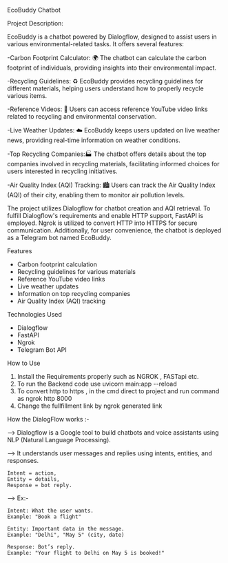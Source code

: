 EcoBuddy Chatbot

Project Description:

EcoBuddy is a chatbot powered by Dialogflow, designed to assist users in various environmental-related tasks. It offers several features:

-Carbon Footprint Calculator: 🌍 The chatbot can calculate the carbon footprint of individuals, providing insights into their environmental impact.

-Recycling Guidelines: ♻️ EcoBuddy provides recycling guidelines for different materials, helping users understand how to properly recycle various items.

-Reference Videos: 🎥 Users can access reference YouTube video links related to recycling and environmental conservation.

-Live Weather Updates: ☁️ EcoBuddy keeps users updated on live weather news, providing real-time information on weather conditions.

-Top Recycling Companies:🏭 The chatbot offers details about the top companies involved in recycling materials, facilitating informed choices for users interested in recycling initiatives.

-Air Quality Index (AQI) Tracking: 🏙️ Users can track the Air Quality Index (AQI) of their city, enabling them to monitor air pollution levels.

The project utilizes Dialogflow for chatbot creation and AQI retrieval. To fulfill Dialogflow's requirements and enable HTTP support, FastAPI is employed. Ngrok is utilized to convert HTTP into HTTPS for secure communication. Additionally, for user convenience, the chatbot is deployed as a Telegram bot named EcoBuddy.

Features

- Carbon footprint calculation
- Recycling guidelines for various materials
- Reference YouTube video links
- Live weather updates
- Information on top recycling companies
- Air Quality Index (AQI) tracking

Technologies Used

- Dialogflow
- FastAPI
- Ngrok
- Telegram Bot API

How to Use

1. Install the Requirements properly such as NGROK , FASTapi etc.
2. To run the Backend code use uvicorn main:app --reload
3. To convert http to https , in the cmd direct to project and run command as ngrok http 8000
4. Change the fullfillment link by ngrok generated link 

How the DialogFlow works :-

--> Dialogflow is a Google tool to build chatbots and voice assistants using NLP (Natural Language Processing).

--> It understands user messages and replies using intents, entities, and responses.

    Intent = action,
    Entity = details,
    Response = bot reply.

--> Ex:-

    Intent: What the user wants.
    Example: "Book a flight"
    
    Entity: Important data in the message.
    Example: "Delhi", "May 5" (city, date)
    
    Response: Bot’s reply.
    Example: "Your flight to Delhi on May 5 is booked!"
    
    
